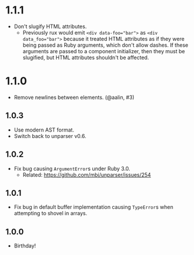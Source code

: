 # 1.1.1
* Don't slugify HTML attributes.
  - Previously rux would emit `<div data-foo="bar">` as `<div data_foo="bar">` because it treated HTML attributes as if they were being passed as Ruby arguments, which don't allow dashes. If these arguments are passed to a component initializer, then they must be slugified, but HTML attributes shouldn't be affected.

# 1.1.0
* Remove newlines between elements. (@aalin, #3)

## 1.0.3
* Use modern AST format.
* Switch back to unparser v0.6.

## 1.0.2
* Fix bug causing `ArgumentError`s under Ruby 3.0.
  - Related: https://github.com/mbj/unparser/issues/254

## 1.0.1
* Fix bug in default buffer implementation causing `TypeError`s when attempting to shovel in arrays.

## 1.0.0
* Birthday!
